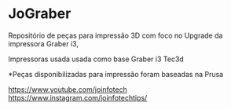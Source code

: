 # JoGraber
Repositório de peças para impressão 3D com foco no Upgrade da impressora Graber i3,



Impressoras usada usada como base
Graber i3 Tec3d


*Peças disponibilizadas para impressão foram baseadas na Prusa


https://www.youtube.com/joinfotech
https://www.instagram.com/joinfotechtips/
